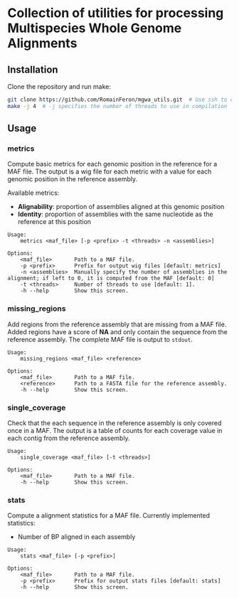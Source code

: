 # Collection of utilities for processing Multispecies Whole Genome Alignments

## Installation

Clone the repository and run make:

```bash
git clone https://github.com/RomainFeron/mgwa_utils.git  # Use ssh to clone if you have it setup
make -j 4  # -j specifies the number of threads to use in compilation
```

## Usage

### metrics

Compute basic metrics for each genomic position in the reference for a MAF file. The output is a wig file for each metric with a value for each genomic position in the reference assembly.

Available metrics:

- **Alignability**: proportion of assemblies aligned at this genomic position
- **Identity**: proportion of assemblies with the same nucleotide as the reference at this position

```
Usage:
    metrics <maf_file> [-p <prefix> -t <threads> -n <assemblies>]

Options:
    <maf_file>       Path to a MAF file.
    -p <prefix>      Prefix for output wig files [default: metrics]
    -n <assemblies>  Manually specify the number of assemblies in the alignment; if left to 0, it is computed from the MAF [default: 0]
    -t <threads>     Number of threads to use [default: 1].
    -h --help        Show this screen.
```

### missing_regions

Add regions from the reference assembly that are missing from a MAF file. Added regions have a score of **NA** and only contain the sequence from the reference assembly. The complete MAF file is output to `stdout`.

```
Usage:
    missing_regions <maf_file> <reference>

Options:
    <maf_file>       Path to a MAF file.
    <reference>      Path to a FASTA file for the reference assembly.
    -h --help        Show this screen.
```

### single_coverage

Check that the each sequence in the reference assembly is only covered once in a MAF. The output is a table of counts for each coverage value in each contig from the reference assembly.

```
Usage:
    single_coverage <maf_file> [-t <threads>]

Options:
    <maf_file>       Path to a MAF file.
    -h --help        Show this screen.
```

### stats

Compute a alignment statistics for a MAF file. Currently implemented statistics:

- Number of BP aligned in each assembly

```
Usage:
    stats <maf_file> [-p <prefix>]

Options:
    <maf_file>       Path to a MAF file.
    -p <prefix>      Prefix for output stats files [default: stats]
    -h --help        Show this screen.
```
